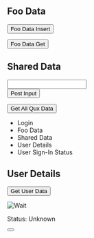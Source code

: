 
## Foo Data

<button id="elfDatabasePush" class="btn btn-default btn-lg">Foo Data Insert
</button>

<button id="elfDatabaseGet" class="btn btn-default btn-lg">Foo Data Get </button>


<div id="firebaseui-auth-container"></div>

## Shared Data

<div>
  <input type="text" id="userInput" name="userInput">
</div>

<div>
<button id="elfInput" class="btn btn-default btn-lg">Post Input </button>

<button id="elfDatabaseGetAllQux" class="btn btn-default btn-lg">Get All Qux Data </button>
</div>

<div id="userInputList">
<ul>
  <li>Login</li>
  <li>Foo Data</li>
  <li>Shared Data</li>
  <li>User Details</li>
  <li>User Sign-In Status</li>
</ul>
</div>

## User Details

<button id="elfGetCurrentUser" class="btn btn-default btn-lg">Get User Data</button>

<div class="container">
  <p id="userName"></p>
  <p id="userEmail"></p>
  <p id="userPhotoUrl"></p>
  <p id="userId"></p>
  <img src="" id="userImg" alt="Wait">
</div>

<div class="container">
    <p>Status: <span id="sign-in-status">Unknown</span></p>
    <button class="btn btn-primary btn-lg" id="sign-in"></button>
    <pre id="account-details"></pre>
</div>


<script>
  elfFireStart();
  elfFireInitPage();
</script>

